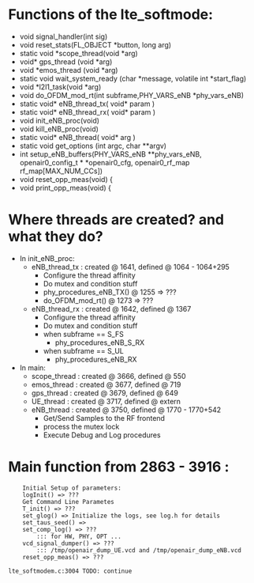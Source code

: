 
# Functions of the lte_softmode:

* void signal_handler(int sig)
* void reset_stats(FL_OBJECT *button, long arg)
* static void *scope_thread(void *arg)
* void* gps_thread (void *arg)
* void *emos_thread (void *arg)
* static void wait_system_ready (char *message, volatile int *start_flag)
* void *l2l1_task(void *arg)
* void do_OFDM_mod_rt(int subframe,PHY_VARS_eNB *phy_vars_eNB)
* static void* eNB_thread_tx( void* param )
* static void* eNB_thread_rx( void* param )
* void init_eNB_proc(void)
* void kill_eNB_proc(void)
* static void* eNB_thread( void* arg )
* static void get_options (int argc, char **argv)
* int setup_eNB_buffers(PHY_VARS_eNB **phy_vars_eNB, openair0_config_t * *openair0_cfg, openair0_rf_map rf_map[MAX_NUM_CCs])
* void reset_opp_meas(void) {
* void print_opp_meas(void) {

# Where threads are created? and what they do?

* In init_eNB_proc:
	* eNB_thread_tx : created @ 1641, defined @ 1064 - 1064+295
		* Configure the thread affinity
		* Do mutex and condition stuff
		* phy_procedures_eNB_TX() @ 1255 => ???
		* do_OFDM_mod_rt() @ 1273 => ???
	* eNB_thread_rx : created @ 1642, defined @ 1367
		* Configure the thread affinity
		* Do mutex and condition stuff
		* when subframe == S_FS 
			* phy_procedures_eNB_S_RX
		* when subframe == S_UL 
			* phy_procedures_eNB_RX
* In main:
	* scope_thread : created @ 3666, defined @ 550
	* emos_thread  : created @ 3677, defined @ 719
	* gps_thread   : created @ 3679, defined @ 649
	* UE_thread    : created @ 3717, defined @ extern
	* eNB_thread   : created @ 3750, defined @ 1770 - 1770+542
		* Get/Send Samples to the RF frontend
		* process the mutex lock
		* Execute Debug and Log procedures

# Main function from 2863 - 3916 :

```
	Initial Setup of parameters:
	logInit() => ???
	Get Command Line Parametes
	T_init() => ???
	set_glog() => Initialize the logs, see log.h for details
	set_taus_seed() => 
	set_comp_log() => ??? 
		::: for HW, PHY, OPT ...
	vcd_signal_dumper() => ??? 
		::: /tmp/openair_dump_UE.vcd and /tmp/openair_dump_eNB.vcd
	reset_opp_meas() => ???

lte_softmodem.c:3004 TODO: continue
```
	
